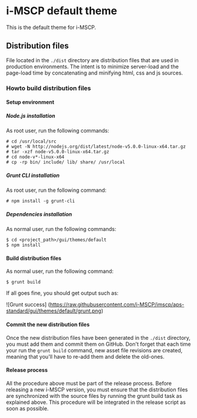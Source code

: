 # i-MSCP default theme

This is the default theme for i-MSCP.

## Distribution files

File located in the `./dist` directory are distribution files that are used in production environments. The intent is to
minimize server-load and the page-load time by concatenating and minifying html, css and js sources.

### Howto build distribution files

#### Setup environment

##### Node.js installation

As root user, run the following commands:

```shell
# cd /usr/local/src
# wget -N http://nodejs.org/dist/latest/node-v5.0.0-linux-x64.tar.gz
# tar -xzf node-v5.0.0-linux-x64.tar.gz 
# cd node-v*-linux-x64
# cp -rp bin/ include/ lib/ share/ /usr/local
```

##### Grunt CLI installation

As root user, run the following command:

```shell
# npm install -g grunt-cli
```

##### Dependencies installation

As normal user, run the following commands:

```shell
$ cd <project_path>/gui/themes/default
$ npm install
```

#### Build distribution files

As normal user, run the following command:

```shell
$ grunt build
```

If all goes fine, you should get output such as:

![Grunt success]
(https://raw.githubusercontent.com/i-MSCP/imscp/aps-standard/gui/themes/default/grunt.png)

#### Commit the new distribution files

Once the new distribution files have been generated in the `./dist` directory, you must add them and commit them on GitHub.
Don't forget that each time your run the `grunt build` command, new asset file revisions are created, meaning that you'll
have to re-add them and delete the old-ones.

#### Release process

All the procedure above must be part of the release process. Before releasing a new i-MSCP version, you must ensure that
the distribution files are synchronized with the source files by running the grunt build task as explained above. This
procedure will be integrated in the release script as soon as possible.
